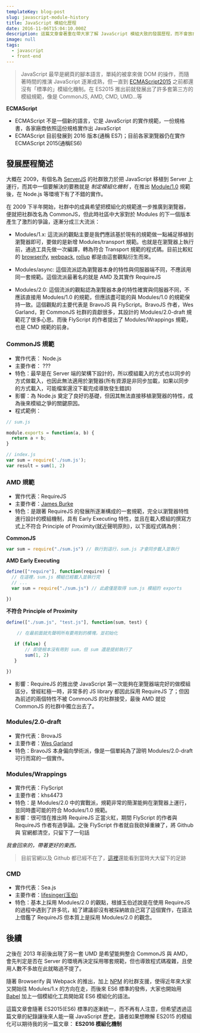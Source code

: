 ```yaml
---
templateKey: blog-post
slug: javascript-module-history
title: JavaScript 模組化歷程
date: 2016-11-06T15:04:10.000Z
description: 這篇文章會著重在帶大家了解 JavaScript 模組大致的發展歷程，而不會放在各個模組化機制的使用方式，希望能在這前端渾沌的時代，留下一點紀錄。
image: null
tags:
  - javascript
  - front-end
---
```


> JavaScript 最早是網頁的腳本語言，單純的被拿來做 DOM 的操作，而隨著時間的推演 JavaScript 逐漸成熟，但一直到 [ECMAScript2015](http://www.ecma-international.org/ecma-262/6.0/) 之前都還沒有「標準的」模組化機制。在 ES2015 推出前就發展出了許多套第三方的模組規範，像是 CommonJS, AMD, CMD, UMD...等 


**ECMAScript**

- ECMAScript 不是一個新的語言，它是 JavaScript 的實作規範，一份規格書，各家廠商依照這份規格實作出 JavaScript 
- ECMAScript 目前發展到 2016 版本(通稱 ES7)；目前各家瀏覽器仍在實作 ECMAScript 2015(通稱ES6)

## 發展歷程簡述

大概在 2009，有個名為 [ServerJS](https://wiki.mozilla.org/ServerJS) 的社群致力於把 JavaScript 移植到 Server 上運行，而其中一個要解決的要務就是 *制定模組化機制* ，在推出 [Module/1.0](http://wiki.commonjs.org/wiki/Modules/1.0) 規範後，在 Node.js 等環境下有了不錯的實作。

在 2009 下半年開始，社群中的成員希望把模組化的規範進一步推廣到瀏覽器，便就把社群改名為 CommonJS，但此時社區中大家對於 Modules 的下一個版本產生了激烈的爭論，逐漸分成三大流派：

- Modules/1.x: 這流派的觀點主要是我們應該基於現有的規範做一點補足移植到瀏覽器即可，要做的是新增 Modules/transport 規範。也就是在瀏覽器上執行前，通過工具先做一次編譯，轉為符合 Transport 規範的程式碼。目前比較紅的 [browserify](http://browserify.org/), [webpack](https://webpack.github.io/), [rollup](https://github.com/rollup/rollup) 都是由這套觀點衍生而來。

- Modules/async: 這個流派認為瀏覽器本身的特性與伺服器端不同，不應該用同一套規範。這個流派最著名的就是 AMD 及其實作 RequireJS

- Modules/2.0: 這個流派的觀點認為瀏覽器本身的特性確實與伺服器不同，不應該直接用 Modules/1.0 的規範，但應該盡可能的與 Modules/1.0 的規範保持一致。這個觀點的主要代表是 BravoJS 與 FlyScript。BravoJS 作者，Wes Garland，對 CommonJS 社群的貢獻很多，其設計的 Modules/2.0-draft 規範花了很多心思。而後 FlyScript 的作者提出了 Modules/Wrappings 規範，也是 CMD 規範的前身。

### CommonJS 規範

- 實作代表： Node.js
- 主要作者： ???
- 特色：最早是在 Server 端的架構下設計的，所以模組載入的方式也以同步的方式做載入，也因此無法適用於瀏覽器(所有資源是非同步加載，如果以同步的方式載入，可能檔案還沒下載完成導致發生錯誤)
- 影響：為 Node.js 奠定了良好的基礎，但因其無法直接移植瀏覽器的特性，成為後來模組之爭的關鍵原因。
- 程式範例：

```javascript
// sum.js

module.exports = function(a, b) {
  return a + b;
}

// index.js
var sum = require('./sum.js');
var result = sum(1, 2)
```

### AMD 規範

- 實作代表：RequireJS
- 主要作者：[James Burke](https://github.com/jrburke)
- 特色：是跟著 RequireJS 的發展所逐漸構成的一套規範，完全以瀏覽器特性進行設計的模組機制，具有 Early Executing 特性，並且在載入模組的撰寫方式上不符合 Principle of Proximity(就近聲明原則)，以下面程式碼為例：

**CommonJS**

```javascript
var sum = require("./sum.js") // 執行到這行，sum.js 才會同步載入並執行
```

**AMD Early Executing**

```javascript
define(["require"], function(require) {
  // 在這裡，sum.js 模組已經載入並執行完
  // ...
  var sum = require("./sum.js") // 此處僅是取得 sum.js 模組的 exports

})
```

**不符合 Principle of Proximity**

```javascript
define(["./sum.js", "test.js"], function(sum, test) {

    // 在最前面就先聲明所有要用到的模塊，並初始化

   if (false) {
       // 即使根本沒有用到 sum，但 sum 還是提前執行了
       sum(1, 2)
   }

})
```

- 影響：RequireJS 的推出使 JavaScript 第一次能夠在瀏覽器端完好的做模組區分，曾經紅極一時，非常多的 JS library 都因此採用 RequireJS 了；但因為前述的兩個特性不被 CommonJS 的社群接受，最後 AMD 就從 CommonJS 的社群中獨立出去了。

### Modules/2.0-draft

- 實作代表：BrovaJS
- 主要作者：[Wes Garland](https://github.com/wesgarland)
- 特色：BravoJS 本身偏向學術派，像是一個單純為了證明 Modules/2.0-draft 可行而寫的一個實作。

### Modules/Wrappings

- 實作代表：FlyScript
- 主要作者：khs4473
- 特色：是 Modules/2.0 中的實戰派，規範非常的簡潔能夠在瀏覽器上運行，並同時盡可能的符合 Modules/1.0 規範。
- 影響：很可惜在推出時 RequireJS 正當火紅，期間 FlyScript 的作者與 RequireJS 作者有過爭論。之後 FlyScript 作者就自我砍掉重練了，將 Github 與 官網都清空，只留下了一句話

*我會回來的，帶著更好的東西。*


> 目前官網以及 Github 都已經不在了，[這裡](https://groups.google.com/forum/#!topic/commonjs/DbIWVGh0FiI)還能看到當時大大留下的足跡

### CMD

- 實作代表：Sea.js
- 主要作者：[lifesinger(玉伯)](https://github.com/lifesinger)
- 特色：基本上採用 Modules/2.0 的觀點，根據玉伯述說是在使用 RequireJS 的過程中遇到了許多坑，給了建議卻沒有被採納故自己寫了這個實作，在語法上借鑑了 RequireJS 但本質上是採用 Modules/2.0 的觀念。

## 後續

之後在 2013 年前後出現了另一套 UMD 是希望能夠整合 CommonJS 與  AMD，會先判定是否在 Server 的環境再決定採用哪套規範，但也導致程式碼複雜，且使用人數不多故在此就略過不提了。

隨著 Browserify 與 Webpack 的推出，加上 [NPM](https://www.npmjs.com/) 的社群支援，使得近年來大家又開始往 Modules/1.x 的方向在走，而後來 ES6 標準的發佈，大家也開始用 [Babel](https://babeljs.io/) 加上一個模組化工具開始寫 ES6 模組化的語法。

這篇文章會隨著 ES2015(ES6) 標準的逐漸統一，而不再有人注意，但希望透過這篇文章的紀錄讓後來人能一窺 JavaScript 歷史。讀者如果想瞭解 ES2015 的模組化可以期待我的另一篇文章： **ES2016 模組化機制**